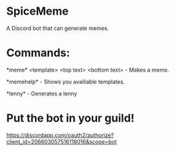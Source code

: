 # SpiceMeme
A Discord bot that can generate memes.

# Commands:

\*meme\* \<template\> \<top text\> \<bottom text\> - Makes a meme.

\*memehelp\* - Shows you availiable templates.

\*lenny\* - Generates a lenny

# Put the bot in your guild!

https://discordapp.com/oauth2/authorize?client_id=206603057516118016&scope=bot
